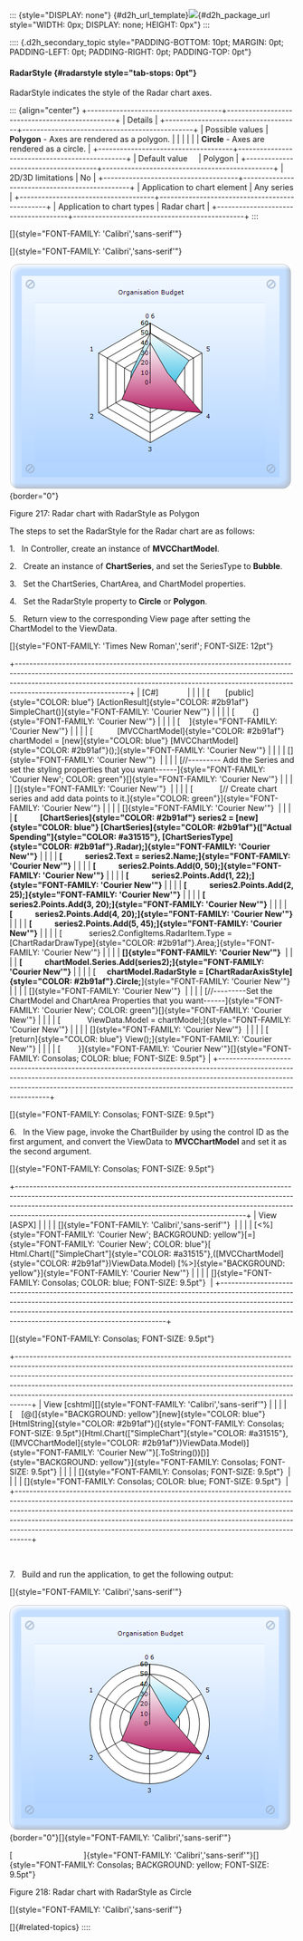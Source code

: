 ::: {style="DISPLAY: none"}
[](ms-xhelp:///?Id=d2h_url_template){#d2h_url_template}![](!package_url!){#d2h_package_url style="WIDTH: 0px; DISPLAY: none; HEIGHT: 0px"}
:::

:::: {.d2h_secondary_topic style="PADDING-BOTTOM: 10pt; MARGIN: 0pt; PADDING-LEFT: 0pt; PADDING-RIGHT: 0pt; PADDING-TOP: 0pt"}
#### RadarStyle {#radarstyle style="tab-stops: 0pt"}

RadarStyle indicates the style of the Radar chart axes.

::: {align="center"}
+-------------------------------------+-----------------------------------------------+
| Details                                                                             |
+-------------------------------------+-----------------------------------------------+
| Possible values                     | **Polygon** - Axes are rendered as a polygon. |
|                                     |                                               |
|                                     | **Circle** - Axes are rendered as a circle.   |
+-------------------------------------+-----------------------------------------------+
| Default value                       | Polygon                                       |
+-------------------------------------+-----------------------------------------------+
| 2D/3D limitations                   | No                                            |
+-------------------------------------+-----------------------------------------------+
| Application to chart element        | Any series                                    |
+-------------------------------------+-----------------------------------------------+
| Application to chart types          | Radar chart                                   |
+-------------------------------------+-----------------------------------------------+
:::

[]{style="FONT-FAMILY: 'Calibri','sans-serif'"} 

[]{style="FONT-FAMILY: 'Calibri','sans-serif'"} 

![](ImagesExt/image69_112.png){border="0"}

Figure 217: Radar chart with RadarStyle as Polygon

The steps to set the RadarStyle for the Radar chart are as follows:

1.   In Controller, create an instance of **MVCChartModel**.

2.   Create an instance of **ChartSeries**, and set the SeriesType to **Bubble**.

3.   Set the ChartSeries, ChartArea, and ChartModel properties.

4.   Set the RadarStyle property to **Circle** or **Polygon**.

5.   Return view to the corresponding View page after setting the ChartModel to the ViewData.

[]{style="FONT-FAMILY: 'Times New Roman','serif'; FONT-SIZE: 12pt"} 

+-------------------------------------------------------------------------------------------------------------------------------------------------------------------------------------------------------------------------------------------------------------------------+
| \[C#\]                                                                                                                                                                                                                                                                  |
|                                                                                                                                                                                                                                                                         |
| [       [public]{style="COLOR: blue"} [ActionResult]{style="COLOR: #2b91af"} SimpleChart()]{style="FONT-FAMILY: 'Courier New'"}                                                                                                                                         |
|                                                                                                                                                                                                                                                                         |
| [        {]{style="FONT-FAMILY: 'Courier New'"}                                                                                                                                                                                                                         |
|                                                                                                                                                                                                                                                                         |
| [    ]{style="FONT-FAMILY: 'Courier New'"}                                                                                                                                                                                                                              |
|                                                                                                                                                                                                                                                                         |
| [           [MVCChartModel]{style="COLOR: #2b91af"} chartModel = [new]{style="COLOR: blue"} [MVCChartModel]{style="COLOR: #2b91af"}();]{style="FONT-FAMILY: 'Courier New'"}                                                                                             |
|                                                                                                                                                                                                                                                                         |
| []{style="FONT-FAMILY: 'Courier New'"}                                                                                                                                                                                                                                  |
|                                                                                                                                                                                                                                                                         |
| [//\-\-\-\-\-\-\-\-- Add the Series and set the styling properties that you want\-\-\-\-\--]{style="FONT-FAMILY: 'Courier New'; COLOR: green"}[]{style="FONT-FAMILY: 'Courier New'"}                                                                                    |
|                                                                                                                                                                                                                                                                         |
| []{style="FONT-FAMILY: 'Courier New'"}                                                                                                                                                                                                                                  |
|                                                                                                                                                                                                                                                                         |
| [            [// Create chart series and add data points to it.]{style="COLOR: green"}]{style="FONT-FAMILY: 'Courier New'"}                                                                                                                                             |
|                                                                                                                                                                                                                                                                         |
| []{style="FONT-FAMILY: 'Courier New'"}                                                                                                                                                                                                                                  |
|                                                                                                                                                                                                                                                                         |
| **[            [ChartSeries]{style="COLOR: #2b91af"} series2 = [new]{style="COLOR: blue"} [ChartSeries]{style="COLOR: #2b91af"}([\"Actual Spending\"]{style="COLOR: #a31515"}, [ChartSeriesType]{style="COLOR: #2b91af"}.Radar);]{style="FONT-FAMILY: 'Courier New'"}** |
|                                                                                                                                                                                                                                                                         |
| **[            series2.Text = series2.Name;]{style="FONT-FAMILY: 'Courier New'"}**                                                                                                                                                                                      |
|                                                                                                                                                                                                                                                                         |
| **[            series2.Points.Add(0, 50);]{style="FONT-FAMILY: 'Courier New'"}**                                                                                                                                                                                        |
|                                                                                                                                                                                                                                                                         |
| **[            series2.Points.Add(1, 22);]{style="FONT-FAMILY: 'Courier New'"}**                                                                                                                                                                                        |
|                                                                                                                                                                                                                                                                         |
| **[            series2.Points.Add(2, 25);]{style="FONT-FAMILY: 'Courier New'"}**                                                                                                                                                                                        |
|                                                                                                                                                                                                                                                                         |
| **[            series2.Points.Add(3, 20);]{style="FONT-FAMILY: 'Courier New'"}**                                                                                                                                                                                        |
|                                                                                                                                                                                                                                                                         |
| **[            series2.Points.Add(4, 20);]{style="FONT-FAMILY: 'Courier New'"}**                                                                                                                                                                                        |
|                                                                                                                                                                                                                                                                         |
| **[            series2.Points.Add(5, 45);]{style="FONT-FAMILY: 'Courier New'"}**                                                                                                                                                                                        |
|                                                                                                                                                                                                                                                                         |
| [            series2.ConfigItems.RadarItem.Type = [ChartRadarDrawType]{style="COLOR: #2b91af"}.Area;]{style="FONT-FAMILY: 'Courier New'"}                                                                                                                               |
|                                                                                                                                                                                                                                                                         |
| **[]{style="FONT-FAMILY: 'Courier New'"}**                                                                                                                                                                                                                              |
|                                                                                                                                                                                                                                                                         |
| **[            chartModel.Series.Add(series2);]{style="FONT-FAMILY: 'Courier New'"}**                                                                                                                                                                                   |
|                                                                                                                                                                                                                                                                         |
| [     **chartModel.RadarStyle = [ChartRadarAxisStyle]{style="COLOR: #2b91af"}.Circle;**]{style="FONT-FAMILY: 'Courier New'"}                                                                                                                                            |
|                                                                                                                                                                                                                                                                         |
| []{style="FONT-FAMILY: 'Courier New'"}                                                                                                                                                                                                                                  |
|                                                                                                                                                                                                                                                                         |
| [//\-\-\-\-\-\-\-\--Set the ChartModel and ChartArea Properties that you want\-\-\-\-\--]{style="FONT-FAMILY: 'Courier New'; COLOR: green"}[]{style="FONT-FAMILY: 'Courier New'"}                                                                                       |
|                                                                                                                                                                                                                                                                         |
| [            ViewData.Model = chartModel;]{style="FONT-FAMILY: 'Courier New'"}                                                                                                                                                                                          |
|                                                                                                                                                                                                                                                                         |
| []{style="FONT-FAMILY: 'Courier New'"}                                                                                                                                                                                                                                  |
|                                                                                                                                                                                                                                                                         |
| [            [return]{style="COLOR: blue"} View();]{style="FONT-FAMILY: 'Courier New'"}                                                                                                                                                                                 |
|                                                                                                                                                                                                                                                                         |
| [        }]{style="FONT-FAMILY: 'Courier New'"}[]{style="FONT-FAMILY: Consolas; COLOR: blue; FONT-SIZE: 9.5pt"}                                                                                                                                                         |
+-------------------------------------------------------------------------------------------------------------------------------------------------------------------------------------------------------------------------------------------------------------------------+

[]{style="FONT-FAMILY: Consolas; FONT-SIZE: 9.5pt"} 

6.   In the View page, invoke the ChartBuilder by using the control ID as the first argument, and convert the ViewData to **MVCChartModel** and set it as the second argument.

[]{style="FONT-FAMILY: Consolas; FONT-SIZE: 9.5pt"} 

+---------------------------------------------------------------------------------------------------------------------------------------------------------------------------------------------------------------------------------------------------------------------------------------------------------+
| View \[ASPX\]                                                                                                                                                                                                                                                                                           |
|                                                                                                                                                                                                                                                                                                         |
| []{style="FONT-FAMILY: 'Calibri','sans-serif'"}                                                                                                                                                                                                                                                         |
|                                                                                                                                                                                                                                                                                                         |
| [\<%]{style="FONT-FAMILY: 'Courier New'; BACKGROUND: yellow"}[=]{style="FONT-FAMILY: 'Courier New'; COLOR: blue"}[ Html.Chart([\"SimpleChart\"]{style="COLOR: #a31515"},([MVCChartModel]{style="COLOR: #2b91af"})ViewData.Model) [%\>]{style="BACKGROUND: yellow"}]{style="FONT-FAMILY: 'Courier New'"} |
|                                                                                                                                                                                                                                                                                                         |
| []{style="FONT-FAMILY: Consolas; COLOR: blue; FONT-SIZE: 9.5pt"}                                                                                                                                                                                                                                        |
+---------------------------------------------------------------------------------------------------------------------------------------------------------------------------------------------------------------------------------------------------------------------------------------------------------+

[]{style="FONT-FAMILY: Consolas; FONT-SIZE: 9.5pt"} 

+----------------------------------------------------------------------------------------------------------------------------------------------------------------------------------------------------------------------------------------------------------------------------------------------------------------------------------------------------------------------------------------------------------+
| View \[cshtml\][]{style="FONT-FAMILY: 'Calibri','sans-serif'"}                                                                                                                                                                                                                                                                                                                                           |
|                                                                                                                                                                                                                                                                                                                                                                                                          |
| [    [@(]{style="BACKGROUND: yellow"}[new]{style="COLOR: blue"} [HtmlString]{style="COLOR: #2b91af"}(]{style="FONT-FAMILY: Consolas; FONT-SIZE: 9.5pt"}[Html.Chart([\"SimpleChart\"]{style="COLOR: #a31515"},([MVCChartModel]{style="COLOR: #2b91af"})ViewData.Model)]{style="FONT-FAMILY: 'Courier New'"}[.ToString())[)]{style="BACKGROUND: yellow"}]{style="FONT-FAMILY: Consolas; FONT-SIZE: 9.5pt"} |
|                                                                                                                                                                                                                                                                                                                                                                                                          |
| []{style="FONT-FAMILY: Consolas; FONT-SIZE: 9.5pt"}                                                                                                                                                                                                                                                                                                                                                      |
|                                                                                                                                                                                                                                                                                                                                                                                                          |
| []{style="FONT-FAMILY: Consolas; COLOR: blue; FONT-SIZE: 9.5pt"}                                                                                                                                                                                                                                                                                                                                         |
+----------------------------------------------------------------------------------------------------------------------------------------------------------------------------------------------------------------------------------------------------------------------------------------------------------------------------------------------------------------------------------------------------------+

 

7.   Build and run the application, to get the following output:

[]{style="FONT-FAMILY: 'Calibri','sans-serif'"} 

![](ImagesExt/image69_157.png){border="0"}[]{style="FONT-FAMILY: 'Calibri','sans-serif'"}

[                                ]{style="FONT-FAMILY: 'Calibri','sans-serif'"}[]{style="FONT-FAMILY: Consolas; BACKGROUND: yellow; FONT-SIZE: 9.5pt"}

Figure 218: Radar chart with RadarStyle as Circle

[]{style="FONT-FAMILY: 'Calibri','sans-serif'"} 

[]{#related-topics}
::::
